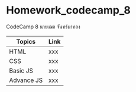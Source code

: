 # Homework_codecamp_8
CodeCamp 8 
นายเฌอ จันทร์มาทอง

Topics  | Link
------------- | -------------
HTML  | xxx
CSS  | xxx
Basic JS | xxx
Advance JS | xxx 
